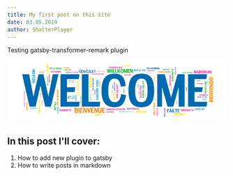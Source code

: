 ```yaml
---
title: My first post on this site
date: 03.05.2019
author: ShatterPlayer
---
```


Testing gatsby-transformer-remark plugin

![Welcome](./welcome.jpg)

## In this post I'll cover:

1. How to add new plugin to gatsby
2. How to write posts in markdown
